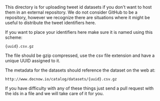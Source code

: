 This directory is for uploading tweet id datasets if you don't want to host them
in an external repository. We do not consider GitHub to be a repository, however
we recognize there are situations where it might be useful to distribute the
tweet identifiers here.

If you want to place your identifiers here make sure it is named using this
scheme:

    {uuid}.csv.gz

The file should be gzip compressed, use the csv file extension and have a unique
UUID assigned to it.

The metadata for the datasets should reference the dataset on the web at:

    http://www.docnow.io/catalog/datasets/{uuid}.csv.gz

If you have difficulty with any of these things just send a pull request with
the ids in a file and we will take care of it for you.
